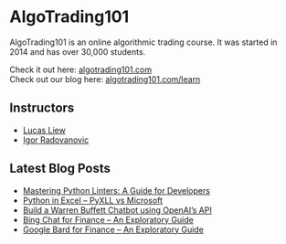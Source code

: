 # AlgoTrading101

AlgoTrading101 is an online algorithmic trading course. It was started in 2014 and has over 30,000 students.

Check it out here: <a href="https://algotrading101.com">algotrading101.com</a><br>
Check out our blog here: <a href="https://algotrading101.com/learn">algotrading101.com/learn</a>

## Instructors

<ul>
    <li><a href="https://algotrading101.com/learn/about-us/#lucas-liew">Lucas Liew</a></li>
    <li><a href="https://algotrading101.com/learn/about-us/#igor-radovanovic">Igor Radovanovic</a></li>
</ul>

## Latest Blog Posts

<!-- BLOG-POST-LIST:START -->
- [Mastering Python Linters: A Guide for Developers](https://algotrading101.com/learn/python-linters-guide/?utm_source=rss&utm_medium=rss&utm_campaign=python-linters-guide)
- [Python in Excel – PyXLL vs Microsoft](https://algotrading101.com/learn/python-excel-pyxll-vs-microsoft/?utm_source=rss&utm_medium=rss&utm_campaign=python-excel-pyxll-vs-microsoft)
- [Build a Warren Buffett Chatbot using OpenAI’s API](https://algotrading101.com/learn/warren-buffett-chatbot-chatgpt-openai/?utm_source=rss&utm_medium=rss&utm_campaign=warren-buffett-chatbot-chatgpt-openai)
- [Bing Chat for Finance – An Exploratory Guide](https://algotrading101.com/learn/bing-chat-gpt-ai-finance/?utm_source=rss&utm_medium=rss&utm_campaign=bing-chat-gpt-ai-finance)
- [Google Bard for Finance – An Exploratory Guide](https://algotrading101.com/learn/google-bard-ai-finance/?utm_source=rss&utm_medium=rss&utm_campaign=google-bard-ai-finance)
<!-- BLOG-POST-LIST:END -->
